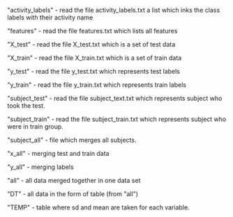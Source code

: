 
 "activity_labels"  - read the file activity_labels.txt a list which inks the class labels with their activity name
 
 "features"   - read the file features.txt which lists all features
 
"X_test"      - read the file X_test.txt which is a set of test data   

"X_train"   - read the file X_train.txt which is a set of train data 

"y_test" - read the file y_test.txt which represents test labels  

"y_train"  -   read the file y_train.txt which represents train labels    

"subject_test"      - read the file subject_text.txt which represents subject who took the test.

"subject_train"  - read the file subject_train.txt which represents subject who were in train group.

"subject_all"  - file which merges all subjects.

"x_all" - merging test and train data

 "y_all"       - merging labels
 
 
 "all"   - all data merged together           in one data set
 
 "DT"                - all data in the form of table (from "all")
 
  "TEMP" - table where sd and mean are taken for each  variable. 
 
